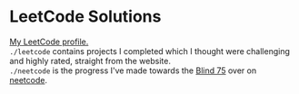 # LeetCode Solutions
[My LeetCode profile.](https://leetcode.com/elliotmb/)\
``./leetcode`` contains projects I completed which I thought were challenging and highly rated, straight from the website.\
``./neetcode`` is the progress I've made towards the [Blind 75](https://neetcode.io/practice) over on [neetcode](https://neetcode.io/).
